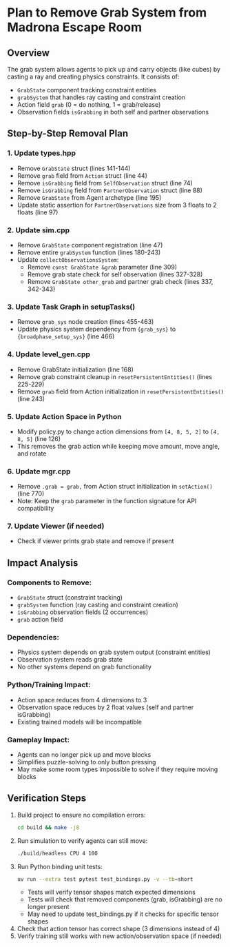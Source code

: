 # Plan to Remove Grab System from Madrona Escape Room

## Overview
The grab system allows agents to pick up and carry objects (like cubes) by casting a ray and creating physics constraints. It consists of:
- `GrabState` component tracking constraint entities
- `grabSystem` that handles ray casting and constraint creation
- Action field `grab` (0 = do nothing, 1 = grab/release)
- Observation fields `isGrabbing` in both self and partner observations

## Step-by-Step Removal Plan

### 1. Update types.hpp
- Remove `GrabState` struct (lines 141-144)
- Remove `grab` field from `Action` struct (line 44)
- Remove `isGrabbing` field from `SelfObservation` struct (line 74)
- Remove `isGrabbing` field from `PartnerObservation` struct (line 88)
- Remove `GrabState` from Agent archetype (line 195)
- Update static assertion for `PartnerObservations` size from 3 floats to 2 floats (line 97)

### 2. Update sim.cpp
- Remove `GrabState` component registration (line 47)
- Remove entire `grabSystem` function (lines 180-243)
- Update `collectObservationsSystem`:
  - Remove `const GrabState &grab` parameter (line 309)
  - Remove grab state check for self observation (lines 327-328)
  - Remove `GrabState other_grab` and partner grab check (lines 337, 342-343)

### 3. Update Task Graph in setupTasks()
- Remove `grab_sys` node creation (lines 455-463)
- Update physics system dependency from `{grab_sys}` to `{broadphase_setup_sys}` (line 466)

### 4. Update level_gen.cpp
- Remove GrabState initialization (line 168)
- Remove grab constraint cleanup in `resetPersistentEntities()` (lines 225-229)
- Remove `grab` field from Action initialization in `resetPersistentEntities()` (line 243)

### 5. Update Action Space in Python
- Modify policy.py to change action dimensions from `[4, 8, 5, 2]` to `[4, 8, 5]` (line 126)
- This removes the grab action while keeping move amount, move angle, and rotate

### 6. Update mgr.cpp
- Remove `.grab = grab,` from Action struct initialization in `setAction()` (line 770)
- Note: Keep the `grab` parameter in the function signature for API compatibility

### 7. Update Viewer (if needed)
- Check if viewer prints grab state and remove if present

## Impact Analysis

### Components to Remove:
- `GrabState` struct (constraint tracking)
- `grabSystem` function (ray casting and constraint creation)
- `isGrabbing` observation fields (2 occurrences)
- `grab` action field

### Dependencies:
- Physics system depends on grab system output (constraint entities)
- Observation system reads grab state
- No other systems depend on grab functionality

### Python/Training Impact:
- Action space reduces from 4 dimensions to 3
- Observation space reduces by 2 float values (self and partner isGrabbing)
- Existing trained models will be incompatible

### Gameplay Impact:
- Agents can no longer pick up and move blocks
- Simplifies puzzle-solving to only button pressing
- May make some room types impossible to solve if they require moving blocks

## Verification Steps
1. Build project to ensure no compilation errors:
   ```bash
   cd build && make -j8
   ```
2. Run simulation to verify agents can still move:
   ```bash
   ./build/headless CPU 4 100
   ```
3. Run Python binding unit tests:
   ```bash
   uv run --extra test pytest test_bindings.py -v --tb=short
   ```
   - Tests will verify tensor shapes match expected dimensions
   - Tests will check that removed components (grab, isGrabbing) are no longer present
   - May need to update test_bindings.py if it checks for specific tensor shapes
4. Check that action tensor has correct shape (3 dimensions instead of 4)
5. Verify training still works with new action/observation space (if needed)